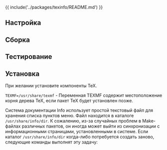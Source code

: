 {{ include('../packages/texinfo/README.md') }}

## Настройка

<package-script :package="'texinfo'" :type="'configure'"></package-script>

## Сборка

<package-script :package="'texinfo'" :type="'build'"></package-script>

## Тестирование

<package-script :package="'texinfo'" :type="'test'"></package-script>

## Установка

При желании установите компоненты TeX.
<package-script :package="'texinfo'" :type="'install'"></package-script>

`TEXMF=/usr/share/texmf` - Переменная TEXMF содержит местоположение корня дерева TeX, если пакет TeX будет установлен позже.

Система документации Info использует простой текстовый файл для хранения списка пунктов меню. Файл находится в каталоге `/usr/share/info/dir`. К сожалению, из-за случайных проблем в Make-файлах различных пакетов, он иногда может выйти из синхронизации с информационными страницами, установленными в системе. Если каталог `/usr/share/info/dir` когда-либо потребуется создать заново, следующие команды выполнят эту задачу:
<package-script :package="'texinfo'" :type="'postinstall'"></package-script>


